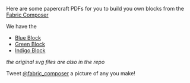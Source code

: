 Here are some papercraft PDFs for you to build you own blocks from the [Fabric Composer](https://fabric-composer.github.io/) 

We have the

 - [Blue Block](https://github.com/mbwhite/documents/blob/master/Fabric-Composer/papercraft/blue-block.pdf)
 - [Green Block](https://github.com/mbwhite/documents/blob/master/Fabric-Composer/papercraft/green-block.pdf)
 - [Indigo Block](https://github.com/mbwhite/documents/blob/master/Fabric-Composer/papercraft/indigo-block.pdf)
 
 _the original svg files are also in the repo_
 
 Tweet [@fabric_composer](https://twitter.com/fabric_composer) a picture of any you make!
